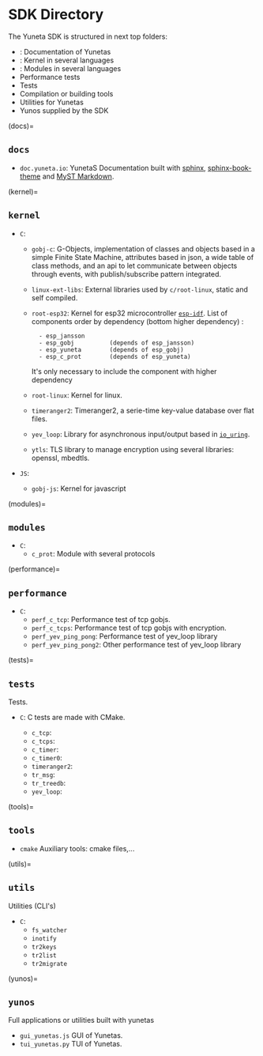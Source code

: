 # SDK Directory

The Yuneta SDK is structured in next top folders:

- [](#docs):         Documentation of Yunetas
- [](#kernel):       Kernel in several languages
- [](#modules):      Modules in several languages
- [](#performance)   Performance tests
- [](#tests)         Tests
- [](#tools)         Compilation or building tools
- [](#utils)         Utilities for Yunetas
- [](#yunos)         Yunos supplied by the SDK


(docs)=
## `docs`

- `doc.yuneta.io`: YunetaS Documentation built with [sphinx],  [sphinx-book-theme] and [MyST Markdown].


(kernel)=
## `kernel`

- `C`:

    - `gobj-c`:
        G-Objects, implementation of classes and objects based in a simple Finite State Machine,
        attributes based in json, a wide table of class methods,
        and an api to let communicate between objects through events,
        with publish/subscribe pattern integrated.

    - `linux-ext-libs`:
        External libraries used by `c/root-linux`, static and self compiled.

    - `root-esp32`:
        Kernel for esp32 microcontroller [`esp-idf`](https://docs.espressif.com/projects/esp-idf).
        List of components order by dependency (bottom higher dependency) :

            - esp_jansson
            - esp_gobj          (depends of esp_jansson)
            - esp_yuneta        (depends of esp_gobj)
            - esp_c_prot        (depends of esp_yuneta)

        It's only necessary to include the component with higher dependency

    - `root-linux`:
        Kernel for linux.

    - `timeranger2`:
        Timeranger2, a serie-time key-value database over flat files.

    - `yev_loop`:
        Library for asynchronous input/output based in [`io_uring`](https://github.com/axboe/liburing). 
    - `ytls`:
        TLS library to manage encryption using several libraries: openssl, mbedtls.


- `JS`:
    - `gobj-js`:
        Kernel for javascript


(modules)=
## `modules`

- `C`:
    - `c_prot`:
        Module with several protocols


(performance)=
## `performance`

- `C`:
    - `perf_c_tcp`:
        Performance test of tcp gobjs.
    - `perf_c_tcps`:
        Performance test of tcp gobjs with encryption.
    - `perf_yev_ping_pong`:
        Performance test of yev_loop library
    - `perf_yev_ping_pong2`:
        Other performance test of yev_loop library


(tests)=
## `tests`

Tests.

- `C`: C tests are made with CMake.

    - `c_tcp`:
    - `c_tcps`:
    - `c_timer`:
    - `c_timer0`:
    - `timeranger2`:
    - `tr_msg`:
    - `tr_treedb`:
    - `yev_loop`:


(tools)=
## `tools`


- `cmake`
    Auxiliary tools: cmake files,...


(utils)=
## `utils`

Utilities (CLI's)

- `C`:
    - `fs_watcher`
    - `inotify`
    - `tr2keys`
    - `tr2list`
    - `tr2migrate`


(yunos)=
## `yunos`

Full applications or utilities built with yunetas

- `gui_yunetas.js`
    GUI of Yunetas.
- `tui_yunetas.py`
    TUI of Yunetas.


[sphinx]:   https://www.sphinx-doc.org/
[sphinx-book-theme]: https://sphinx-book-theme.readthedocs.io/en/stable/
[MyST Markdown]: https://mystmd.org/guide
